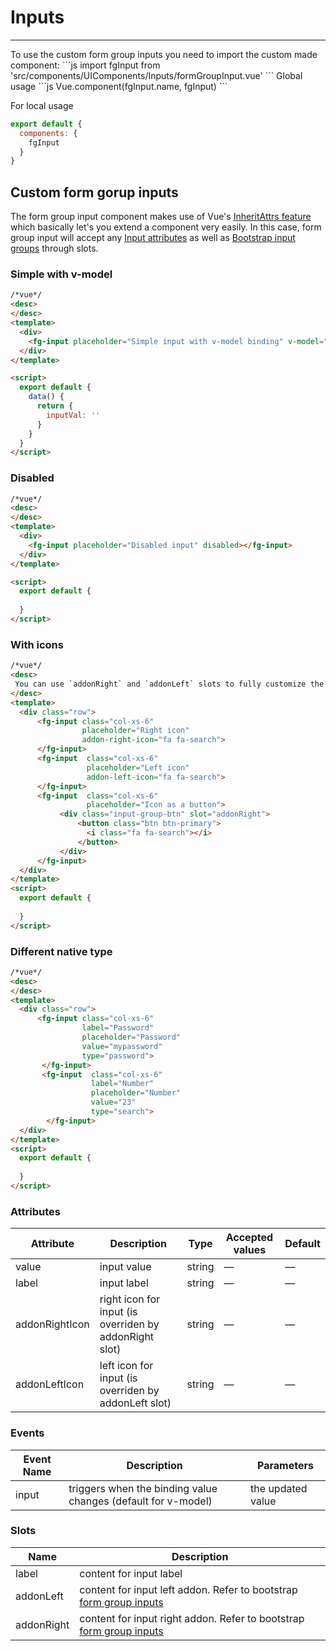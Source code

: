 # Inputs

<hr>
To use the custom form group inputs you need to import the custom made component:
```js
import fgInput from 'src/components/UIComponents/Inputs/formGroupInput.vue'
```
Global usage
```js
Vue.component(fgInput.name, fgInput)
```

For local usage
```js
export default {
  components: {
    fgInput
  }
}
```

## Custom form gorup inputs
The form group input component makes use of Vue's [InheritAttrs feature](https://vuejs.org/v2/api/#inheritAttrs) which basically let's
you extend a component very easily. In this case, form group input will accept any [Input attributes](https://www.w3schools.com/tags/tag_input.asp)
as well as [Bootstrap input groups](https://www.w3schools.com/bootstrap/bootstrap_forms_inputs2.asp) through slots. 

### Simple with v-model
```html
/*vue*/
<desc>
</desc>
<template>
  <div>
    <fg-input placeholder="Simple input with v-model binding" v-model="inputVal"></fg-input>
  </div>
</template>

<script>
  export default {
    data() {
      return {
        inputVal: ''
      }
    }
  }
</script>
```

### Disabled
```html
/*vue*/
<desc>
</desc>
<template>
  <div>
    <fg-input placeholder="Disabled input" disabled></fg-input>
  </div>
</template>

<script>
  export default {
    
  }
</script>
```

### With icons
```html
/*vue*/
<desc>
 You can use `addonRight` and `addonLeft` slots to fully customize the addons.
</desc>
<template>
  <div class="row">
      <fg-input class="col-xs-6"
                placeholder="Right icon" 
                addon-right-icon="fa fa-search">
      </fg-input>
      <fg-input  class="col-xs-6"
                 placeholder="Left icon" 
                 addon-left-icon="fa fa-search">
      </fg-input>
      <fg-input  class="col-xs-6"
                 placeholder="Icon as a button">
           <div class="input-group-btn" slot="addonRight">
               <button class="btn btn-primary">
                 <i class="fa fa-search"></i>
               </button>
           </div>
      </fg-input>
  </div>
</template>
<script>
  export default {
    
  }
</script>

```

### Different native type
```html
/*vue*/
<desc>
</desc>
<template>
  <div class="row">
      <fg-input class="col-xs-6"
                label="Password"
                placeholder="Password"
                value="mypassword"
                type="password">
       </fg-input>
       <fg-input  class="col-xs-6"
                  label="Number"
                  placeholder="Number"
                  value="23"
                  type="search">
        </fg-input>
  </div>
</template>
<script>
  export default {
    
  }
</script>

```


### Attributes
| Attribute      | Description    | Type      | Accepted values       | Default   |
|---------- |-------- |---------- |-------------  |-------- |
| value     | input value   | string  |       —        |     —     |
| label     | input label  | string  |       —        |     —     |
| addonRightIcon     | right icon for input (is overriden by addonRight slot)   | string  |       —        |     —     |
| addonLeftIcon     | left icon for input (is overriden by addonLeft slot)   | string  |       —        |     —     |

### Events
| Event Name | Description | Parameters |
|---------- |-------- |---------- |
| input  | triggers when the binding value changes (default for v-model) | the updated value |

### Slots
| Name | Description |
|---------- |-------- |
|  label  | content for input label |
|  addonLeft  | content for input left addon. Refer to bootstrap [form group inputs](https://getbootstrap.com/docs/3.3/components/#input-groups-basic)  |
|  addonRight  | content for input right addon. Refer to bootstrap [form group inputs](https://getbootstrap.com/docs/3.3/components/#input-groups-basic)  |

